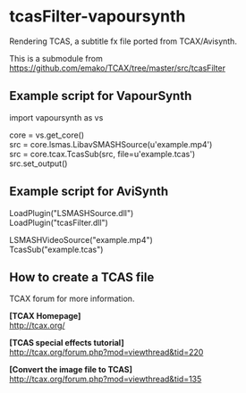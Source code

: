 # tcasFilter-vapoursynth
Rendering TCAS, a subtitle fx file ported from TCAX/Avisynth.

This is a submodule from https://github.com/emako/TCAX/tree/master/src/tcasFilter

Example script for VapourSynth
---
import vapoursynth as vs  
  
core = vs.get_core()  
src = core.lsmas.LibavSMASHSource(u'example.mp4')  
src = core.tcax.TcasSub(src, file=u'example.tcas')  
src.set_output()  

Example script for AviSynth
---
LoadPlugin("LSMASHSource.dll")  
LoadPlugin("tcasFilter.dll")  
  
LSMASHVideoSource("example.mp4")  
TcasSub("example.tcas")  
  
How to create a TCAS file
---
TCAX forum for more information.
  
**[TCAX Homepage]**  
http://tcax.org/
  
**[TCAS special effects tutorial]**  
http://tcax.org/forum.php?mod=viewthread&tid=220
  
**[Convert the image file to TCAS]**  
http://tcax.org/forum.php?mod=viewthread&tid=135
